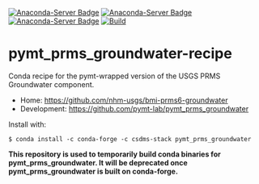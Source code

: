 [![Anaconda-Server Badge](https://anaconda.org/csdms-stack/pymt_prms_groundwater/badges/version.svg)](https://anaconda.org/csdms-stack/pymt_prms_groundwater)
[![Anaconda-Server Badge](https://anaconda.org/csdms-stack/pymt_prms_groundwater/badges/platforms.svg)](https://anaconda.org/csdms-stack/pymt_prms_groundwater)
[![Anaconda-Server Badge](https://anaconda.org/csdms-stack/pymt_prms_groundwater/badges/downloads.svg)](https://anaconda.org/csdms-stack/pymt_prms_groundwater)
[![Build](https://github.com/csdms-stack/pymt_prms_groundwater-recipe/actions/workflows/build.yml/badge.svg)](https://github.com/csdms-stack/pymt_prms_groundwater-recipe/actions/workflows/build.yml)

# pymt_prms_groundwater-recipe

Conda recipe for the pymt-wrapped version of the USGS PRMS Groundwater component.

* Home: https://github.com/nhm-usgs/bmi-prms6-groundwater
* Development: https://github.com/pymt-lab/pymt_prms_groundwater

Install with:

    $ conda install -c conda-forge -c csdms-stack pymt_prms_groundwater

**This repository is used to temporarily build conda binaries for
pymt_prms_groundwater. It will be deprecated once pymt_prms_groundwater is
built on conda-forge.**
